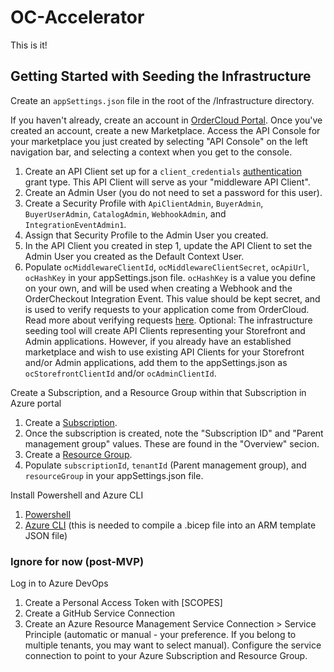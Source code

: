 # OC-Accelerator
This is it!

## Getting Started with Seeding the Infrastructure
Create an `appSettings.json` file in the root of the /Infrastructure directory.

If you haven't already, create an account in [OrderCloud Portal](https://portal.ordercloud.io/). Once you've created an account, create a new Marketplace. 
Access the API Console for your marketplace you just created by selecting "API Console" on the left navigation bar, and selecting a context when you get to the console.

1. Create an API Client set up for a `client_credentials` [authentication](https://ordercloud.io/knowledge-base/authentication#ordercloud-workflows) grant type. This API Client will serve as your "middleware API Client".
1. Create an Admin User (you do not need to set a password for this user).
1. Create a Security Profile with `ApiClientAdmin`, `BuyerAdmin`, `BuyerUserAdmin`, `CatalogAdmin`, `WebhookAdmin`, and `IntegrationEventAdmin1`.
1. Assign that Security Profile to the Admin User you created.
1. In the API Client you created in step 1, update the API Client to set the Admin User you created as the Default Context User.
1. Populate `ocMiddlewareClientId`, `ocMiddlewareClientSecret`, `ocApiUrl`, `ocHashKey` in your appSettings.json file. `ocHashKey` is a value you define on your own, and will be used when creating a Webhook and the OrderCheckout Integration Event. This value should be kept secret, and is used to verify requests to your application come from OrderCloud. Read more about verifying requests [here](https://ordercloud.io/knowledge-base/using-webhooks#verifying-the-webhook-request).
Optional: The infrastructure seeding tool will create API Clients representing your Storefront and Admin applications. However, if you already have an established marketplace and wish to use existing API Clients for your Storefront and/or Admin applications, add them to the appSettings.json as `ocStorefrontClientId` and/or `ocAdminClientId`.

Create a Subscription, and a Resource Group within that Subscription in Azure portal
1. Create a [Subscription](https://learn.microsoft.com/en-us/azure/cost-management-billing/manage/create-subscription).
1. Once the subscription is created, note the "Subscription ID" and "Parent management group" values. These are found in the "Overview" secion.
1. Create a [Resource Group](https://learn.microsoft.com/en-us/azure/azure-resource-manager/management/manage-resource-groups-portal#create-resource-groups).
1. Populate `subscriptionId`, `tenantId` (Parent management group), and `resourceGroup` in your appSettings.json file.

Install Powershell and Azure CLI
1. [Powershell](https://learn.microsoft.com/en-us/powershell/scripting/install/installing-powershell?view=powershell-7.4)
1. [Azure CLI](https://learn.microsoft.com/en-us/cli/azure/install-azure-cli) (this is needed to compile a .bicep file into an ARM template JSON file)

### Ignore for now (post-MVP)
Log in to Azure DevOps
1. Create a Personal Access Token with [SCOPES]
1. Create a GitHub Service Connection
1. Create an Azure Resource Management Service Connection > Service Principle (automatic or manual - your preference. If you belong to multiple tenants, you may want to select manual). Configure the service connection to point to your Azure Subscription and Resource Group.
